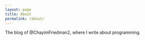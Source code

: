 ```yaml
---
layout: page
title: About
permalink: /about/
---
```


The blog of @ChayimFriedman2, where I write about programming.


[jekyll-organization]: https://github.com/jekyll
